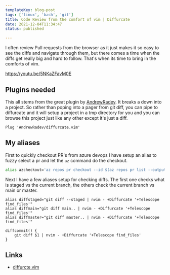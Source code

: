 ```yaml
---
templateKey: blog-post
tags: ['linux', 'bash', 'git']
title: Code Review from the comfort of vim | Diffurcate
date: 2021-12-04T11:34:47
status: published

---
```


I often review Pull requests from the browser as it just makes it so easy to see
the diffs and navigate through them, but there comes a time when the diffs get
really big and hard to follow.  That's when its time to bring in the comforts of
vim.

https://youtu.be/5NKaZFavM0E

## Plugins needed

This all stems from the great plugin by
[AndrewRadev](https://github.com/AndrewRadev).  It breaks a down
into a project.  So rather than poping into a pager from git diff,
you can pipe to diffurcate and it will setup a project in a tmp
directory for you and you  can browse this project just like any
other except it's just a diff.

``` vim
Plug 'AndrewRadev/diffurcate.vim'
```

## My aliases

First to quickly checkout PR's from azure devops I have setup an alias to fuzzy
select a pr and let the `az` command do the checkout.

``` bash
alias azcheckout='az repos pr checkout --id $(az repos pr list --output table | tail -n -2 | fzf | cut -d " " -f1)'
```

Next I have a few aliases setup for checking diffs.  The first one checks what
is staged vs the current branch, the others check the current branch vs main or
master.

```
alias diffstaged="git diff --staged | nvim - +Diffurcate '+Telescope find_files'"
alias diffmain="git diff main.. | nvim - +Diffurcate '+Telescope find_files'"
alias diffmaster="git diff master.. | nvim - +Diffurcate '+Telescope find_files'"

diffcommit() {
    git diff $1 | nvim - +Diffurcate '+Telescope find_files'
}

```

## Links

* [diffurcte.vim](https://github.com/AndrewRadev/diffurcate.vim)
